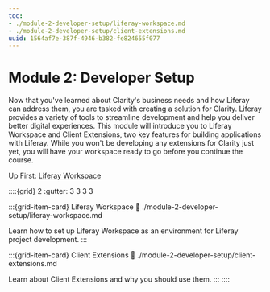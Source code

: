 ```yaml
---
toc:
- ./module-2-developer-setup/liferay-workspace.md
- ./module-2-developer-setup/client-extensions.md
uuid: 1564af7e-387f-4946-b382-fe824655f077
---
```

# Module 2: Developer Setup

<!--TODO: This introduction will probably need to be updated to transition more smoothly from the last section of Module 1, "Building Clarity on Liferay"-->

Now that you've learned about Clarity's business needs and how Liferay can address them, you are tasked with creating a solution for Clarity. Liferay provides a variety of tools to streamline development and help you deliver better digital experiences. This module will introduce you to Liferay Workspace and Client Extensions, two key features for building applications with Liferay. While you won't be developing any extensions for Clarity just yet, you will have your workspace ready to go before you continue the course.

Up First: [Liferay Workspace](./module-2-developer-setup/liferay-workspace.md)

::::{grid} 2
:gutter: 3 3 3 3

:::{grid-item-card} Liferay Workspace
:link: ./module-2-developer-setup/liferay-workspace.md

Learn how to set up Liferay Workspace as an environment for Liferay project development.
:::

:::{grid-item-card} Client Extensions
:link: ./module-2-developer-setup/client-extensions.md

Learn about Client Extensions and why you should use them.
:::
::::